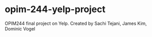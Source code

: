 # opim-244-yelp-project
OPIM244 final project on Yelp. Created by Sachi Tejani, James Kim, Dominic Vogel
